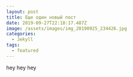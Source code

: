 ```yaml
---
layout: post
title: Еще один новый пост
date: 2019-09-27T22:18:17.487Z
image: /assets/images/img_20190925_234426.jpg
categories:
  - Jekyll
tags:
  - featured
---
```

hey hey hey

